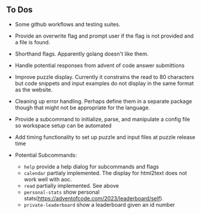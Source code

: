 ## To Dos

- Some github workflows and testing suites.

- Provide an overwrite flag and prompt user if the flag is not provided and a file is found.

- Shorthand flags. Apparently golang doesn't like them.

- Handle potential responses from advent of code answer submittions

- Improve puzzle display. Currently it constrains the read to 80 characters but code snippets and input examples do not display in the same format as the website.

- Cleaning up error handling. Perhaps define them in a separate package though that might not be appropriate for the language.

- Provide a subcommand to initialize, parse, and manipulate a config file so workspace setup can be automated

- Add timing functionality to set up puzzle and input files at puzzle release time

- Potential Subcommands:
  - `help`                  provide a help dialog for subcommands and flags
  - `calendar`              partialy implemented. The display for html2text does not work well with aoc.
  - `read`                  partially implemented. See above
  - `personal-stats`        show personal stats(https://adventofcode.com/2023/leaderboard/self).
  - `private-leaderboard`   show a leaderboard given an id number